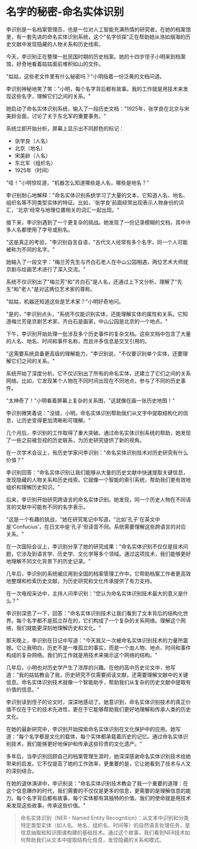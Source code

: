 # 名字的秘密-命名实体识别

李识别是一名档案管理员，也是一位对人工智能充满热情的研究者。在她的档案馆里，有一套先进的命名实体识别系统，这个"名字侦探"正在帮助她从浩如烟海的历史文献中发现隐藏的人物关系和历史线索。

今天，李识别正在整理一批民国时期的历史档案。她的十四岁侄子小明来到档案馆，好奇地看着姑姑面前堆积如山的文件。

"姑姑，这些老文件里有什么秘密吗？"小明指着一份泛黄的文档问道。

李识别神秘地笑了笑："小明，每个名字背后都有故事。我的工作就是用技术来发现这些名字，理解它们之间的关系。"

她启动了命名实体识别系统，输入了一段历史文档："1925年，张学良在北京与宋美龄会面，讨论了关于东北军的重要事务。"

系统立即开始分析，屏幕上显示出不同颜色的标记：

- 张学良（人名）
- 北京（地名）
- 宋美龄（人名）
- 东北军（组织名）
- 1925年（时间）

"哇！"小明惊叹道，"机器怎么知道哪些是人名，哪些是地名？"

李识别耐心地解释："命名实体识别系统学习了大量的文本，它知道人名、地名、组织名等不同类型实体的特征。比如，'张学良'前面经常出现表示人物身份的词汇，'北京'经常与地理位置相关的词汇一起出现。"

接下来，李识别遇到了一个更复杂的挑战。她发现了一份记录模糊的文档，其中许多人名都使用了字号或别名。

"这是真正的考验，"李识别自言自语，"古代文人经常有多个名字，同一个人可能被称为不同的名字。"

她输入了一段文字："梅兰芳先生与齐白石老人在中山公园相遇，两位艺术大师就京剧与绘画艺术进行了深入交流。"

系统不仅识别出了"梅兰芳"和"齐白石"是人名，还通过上下文分析，理解了"先生"和"老人"是对这两位艺术家的尊称。

"姑姑，机器还知道这些是艺术家？"小明好奇地问。

"是的，"李识别点头，"系统不仅能识别实体，还能理解实体的属性和关系。它知道梅兰芳是京剧艺术家，齐白石是画家，中山公园是北京的一个地点。"

下午，李识别开始处理一批涉及多个历史事件的复杂文档。这些文档中包含了大量的人名、地名、时间和事件名称，而且许多信息是交叉引用的。

"这需要系统具备更高级的理解能力，"李识别说，"不仅要识别单个实体，还要理解它们之间的关系。"

系统开始了深度分析。它不仅识别出了所有的命名实体，还建立了它们之间的关系网络。比如，它发现某个人物在不同时间出现在不同地点，参与了不同的历史事件。

"太神奇了！"小明看着屏幕上复杂的关系图，"这就像在画一张历史地图！"

李识别微笑着说："没错，小明。命名实体识别帮助我们从文字中提取结构化的信息，让历史变得更加清晰和可理解。"

几个月后，李识别的工作取得了重大突破。通过命名实体识别系统的帮助，她发现了一些之前被忽视的历史联系，为历史研究提供了新的视角。

在一次学术会议上，有历史学家问李识别："命名实体识别技术对历史研究有什么价值？"

李识别回答："命名实体识别让我们能够从大量的历史文献中快速提取关键信息，发现隐藏的人物关系和历史线索。它就像一个智能的索引系统，帮助我们更有效地组织和理解历史知识。"

后来，李识别开始研究跨语言的命名实体识别。她发现，同一个历史人物在不同语言的文献中可能有不同的名字表示。

"这是一个有趣的挑战，"她在研究笔记中写道，"比如'孔子'在英文中是'Confucius'，在日文中是'孔子'但读音不同。系统需要理解这些跨语言的对应关系。"

在一次国际会议上，李识别分享了她的研究成果："命名实体识别不仅仅是技术问题，它涉及到语言学、历史学、文化学等多个领域。通过这项技术，我们能够更好地理解不同文化背景下的历史记录。"

几年后，李识别的系统被应用到全国的档案管理工作中。它帮助档案工作者更高效地整理和检索历史文献，为历史研究和文化传承提供了有力支持。

在一次电视采访中，主持人问李识别："您认为命名实体识别技术最大的意义是什么？"

李识别深思了一下，回答："命名实体识别技术让我们看到了文本背后的结构化世界。每个名字都不是孤立存在的，它们构成了一个复杂的关系网络。理解这个网络，我们就能更深刻地理解历史和文化。"

那天晚上，李识别在日记中写道："今天我又一次被命名实体识别技术的力量所震撼。它让我明白，历史不是一堆孤立的事实，而是一个由人物、地点、时间和事件构成的复杂网络。我们的工作就是用技术来揭示这个网络的结构。"

几年后，小明也对历史学产生了浓厚的兴趣。在他的高中历史论文中，他写道："我的姑姑教会了我，历史研究不仅需要阅读文献，还需要理解文献中的关键信息。命名实体识别技术就像一个智能助手，帮助我们从复杂的历史文献中提取有价值的信息。"

李识别读到侄子的论文时，深深地感动了。她意识到，命名实体识别技术的真正价值不仅在于它的技术先进性，更在于它能够帮助我们更好地理解和传承人类的历史文化。

在她的最新研究中，李识别开始探索命名实体识别在文化保护中的应用。她写道："每个名字都是文化的载体，每个实体都承载着历史的记忆。通过命名实体识别技术，我们能够更好地保护和传承这些珍贵的文化遗产。"

多年后，当李识别回顾自己的档案管理生涯时，她深深感谢命名实体识别技术给她带来的启发。它不仅提高了她的工作效率，更重要的是，它让她看到了技术与人文的深刻结合。

在她的退休演讲中，李识别说："命名实体识别技术教会了我一个重要的道理：在这个信息爆炸的时代，我们需要的不仅仅是更多的信息，更需要的是理解信息的能力。每个名字背后都有故事，每个实体都有其独特的价值。我们的使命就是用技术来发现这些故事，传承这些价值。"

> 命名实体识别（NER - Named Entity Recognition）：从文本中识别和分类特定类型实体（如人名、地名、组织名、时间等）的自然语言处理任务，是信息抽取和知识图谱构建的基础技术。通过这个故事，我们看到NER技术如何帮助我们从文本中提取结构化信息，发现隐藏的关系和模式。 